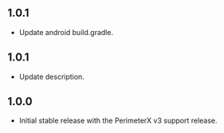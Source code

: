 ## 1.0.1

* Update android build.gradle.

## 1.0.1

* Update description.

## 1.0.0

* Initial stable release with the PerimeterX v3 support release.
